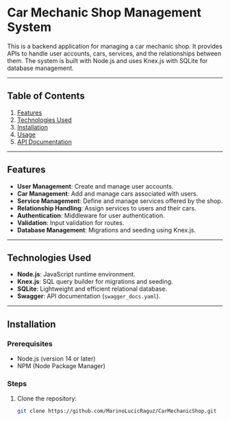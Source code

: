 # Car Mechanic Shop Management System

This is a backend application for managing a car mechanic shop. It provides APIs to handle user accounts, cars, services, and the relationships between them. The system is built with Node.js and uses Knex.js with SQLite for database management.

---

## Table of Contents

1. [Features](#features)
2. [Technologies Used](#technologies-used)
3. [Installation](#installation)
4. [Usage](#usage)
5. [API Documentation](#api-documentation)

---

## Features

- **User Management**: Create and manage user accounts.
- **Car Management**: Add and manage cars associated with users.
- **Service Management**: Define and manage services offered by the shop.
- **Relationship Handling**: Assign services to users and their cars.
- **Authentication**: Middleware for user authentication.
- **Validation**: Input validation for routes.
- **Database Management**: Migrations and seeding using Knex.js.

---

## Technologies Used

- **Node.js**: JavaScript runtime environment.
- **Knex.js**: SQL query builder for migrations and seeding.
- **SQLite**: Lightweight and efficient relational database.
- **Swagger**: API documentation (`swagger_docs.yaml`).

---

## Installation

### Prerequisites

- Node.js (version 14 or later)
- NPM (Node Package Manager)

### Steps

1. Clone the repository:
   ```bash
   git clone https://github.com/MarinoLucicRaguz/CarMechanicShop.git

